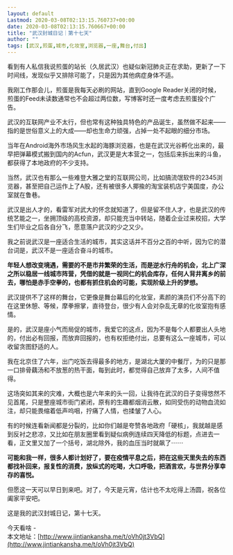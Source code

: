 ```yaml
---
layout: default
Lastmod: 2020-03-08T02:13:15.760737+00:00
date: 2020-03-08T02:13:15.760667+00:00
title: "武汉封城日记｜第十七天"
author: ""
tags: [武汉,煎蛋,城市,化妆室,浏览器,一座,舞台,付出]
---
```


看到有人私信我说煎蛋的站长（久居武汉）也疑似新冠肺炎正在求助，更新了一下时间线，发现似乎又排除可能了，只是因为其他病症身体不适。

  

我刚工作那会儿，煎蛋是我每天必刷的网站，直到Google Reader关闭的时候，煎蛋的Feed未读数通常也不会超过两位数，写博客时还一度考虑去煎蛋投个广告。

  

武汉的互联网产业不太行，但也常有这种独具特色的产品诞生，虽然做不起来——指的是世俗意义上的大成——却也生命力顽强，占掉一处不起眼的细分市场。

  

当年在Android海外市场风生水起的海豚浏览器，也是在武汉光谷孵化出来的，最早把弹幕模式搬到国内的Acfun，武汉更是大本营之一，包括后来拆出来的斗鱼，都获得了本地政府的不少支持。

  

当然，武汉也有那么一些难登大雅之堂的互联网公司，比如搞流氓软件的2345浏览器，甚至把自己运作上了A股，还有被很多人揶揄的淘宝装机店宁美国度，办公室就在鲁巷。

  

武汉是出人才的，看雷军对武大的怀念就知道了，但是留不住人才，也是武汉的传统艺能之一，坐拥顶级的高校资源，却只能充当中转站，随着企业过来校招，大学生们毕业之后各自分飞，愿意落户武汉的少之又少。

  

我之前说武汉是一座适合生活的城市，其实这话并不百分之百的中听，因为它的潜台词是，武汉不是一座适合奋斗的城市。

  

**年轻人想改变境遇，需要的不是市井繁荣的生活，而是逆水行舟的机会，北上广深之所以稳居一线城市阵营，凭借的就是一视同仁的机会库存，任何人背井离乡的前去，哪怕是赤手空拳的，也都有抓住机会的可能，实现阶级上升的梦想。**

  

武汉提供不了这样的舞台，它更像是舞台幕后的化妆室，素颜的演员们不分高下的在这里休憩、等候，摩拳擦掌，直待登台，很少有人会对杂乱无章的化妆室抱有感情。

  

是的，武汉是座小气而局促的城市，我爱它的这点，因为不是每个人都要出人头地的，付出必有回报，而放弃回报的，也有权拒绝付出，总要有这么一座城市，可以收留贪图舒适的人。

  

我在北京住了六年，出门吃饭去得最多的地方，是湖北大厦的中餐厅，为的只是那一口排骨藕汤和不放葱的热干面，每到此时，都觉得自己放弃了太多，人间不值得。

  

这场突如其来的灾难，大概也是六年来的头一回，让我待在武汉的日子变得悠然不见首尾，只是整座城市街门紧闭，原有的生趣都烟消云散，如同受伤的动物血流如注，却只能畏缩着低声呜咽，拧痛了人情，也揉皱了人心。

  

有的时候连看新闻都是分裂的，比如你们越是夸赞各地政府「硬核」，我就越是感到反衬之悲凉，又比如在朋友圈里看到疑似病例连续四天降低的标题，点进去一看，正文里又加了一个括号，湖北除外，我的血压当时就飙了⋯⋯

  

**可能和我一样，很多人都计划好了，要在疫情平息之后，把在这些天里失去的东西都找补回来，报复性的消费，放纵式的吃喝，大口呼吸，把酒言欢，与世界分享幸存的喜悦。**

  

但愿这一天可以早日到来吧。对了，今天是元宵，估计也不太吃得上汤圆，祝各位阖家平安吧。

  

这是我的武汉封城日记，第十七天。

  

今天看啥 -  
本文地址：[http://www.jintiankansha.me/t/oVh0jt3VbQ](http://www.jintiankansha.me/t/oVh0jt3VbQ)


